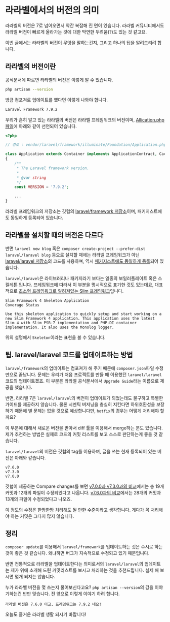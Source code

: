 # 라라벨에서의 버전의 의미

라라벨의 버전은 7로 넘어오면서 약간 복잡해 진 면이 있습니다. 라라벨 커뮤니티에서도 라라벨 버전이 빠르게 올라가는 것에 대한 막연한 두려움\(?\)도 있는 것 같고요.

이번 글에서는 라라벨의 버전이 무엇을 말하는건지, 그리고 하나의 팁을 알려드리려 합니다.

## 라라벨의 버전이란

공식문서에 따르면 라라벨의 버전은 이렇게 알 수 있습니다.

```bash
php artisan --version
```

방금 컴포져로 업데이트를 했다면 이렇게 나와야 합니다.

```bash
Laravel Framework 7.9.2
```

우리가 흔히 알고 있는 라라벨의 버전은 라라벨 프레임워크의 버전이며, [Allication.php 파일](https://github.com/laravel/framework/blob/7.x/src/Illuminate/Foundation/Application.php)에 아래와 같이 선언되어 있습니다.

```php
<?php

// 경로 : vendor/laravel/framework/illuminate/Foundation/Application.php

class Application extends Container implements ApplicationContract, CachesConfiguration, CachesRoutes, HttpKernelInterface
{
    /**
     * The Laravel framework version.
     *
     * @var string
     */
    const VERSION = '7.9.2';

    ...
}
```

라라벨 프레임워크의 저장소는 깃헙의 [laravel/framework 저장소](https://github.com/laravel/framework)이며, 패키지스트에도 동일하게 등록되어 있습니다.

## 라라벨을 설치할 때의 버전은 다르다

반면 `laravel new blog` 혹은 `composer create-project --prefer-dist laravel/laravel blog` 등으로 설치할 때에는 라라벨 프레임워크가 아닌 [laravel/laravel 저장소](https://github.com/laravel/laravel)의 코드를 사용하며, 역시 [패키지스트에도 동일하게 등록](https://packagist.org/packages/laravel/laravel)되어 있습니다.

`laravel/laravel`은 라이브러리나 패키지라기 보다는 일종의 보일러플레이트 혹은 스켈레톤 입니다. 프레임워크에 따라서 이 부분을 명시적으로 표기한 것도 있는데요, 대표적으로 [초소형 프레임워크로 알려져있는 Slim 프레임워크](https://github.com/slimphp/Slim-Skeleton)입니다.

```text
Slim Framework 4 Skeleton Application
Coverage Status

Use this skeleton application to quickly setup and start working on a new Slim Framework 4 application. This application uses the latest Slim 4 with Slim PSR-7 implementation and PHP-DI container implementation. It also uses the Monolog logger.
```

위의 설명에서 `Skeleton`이라는 표현을 볼 수 있습니다.

## 팁. laravel/laravel 코드를 업데이트하는 방법

`laravel/framework`의 업데이트는 컴포져가 해 주기 때문에 `composer.json`파일 수정만으로 끝납니다. 문제는 우리가 처음 프로젝트를 만들 때 이용했던 `laravel/laravel` 코드의 업데이트겠죠. 이 부분은 라라벨 공식문서에서 `Upgrade Guide`라는 이름으로 제공을 했습니다.

반면, 라라벨 7은 `laravel/laravel`의 버전이 업데이트가 되었는데도 불구하고 특별한 가이드를 제공하지 않습니다. 물론 시멘틱 버저닝을 충실히 지킨다면 하위호환성을 보장하기 때문에 별 문제는 없을 것으로 예상합니다만, `hotfix`의 경우는 어떻게 처리해야 할까요?

이 부분에 대해서 새로운 버전을 받아서 diff 툴을 이용해서 merge하는 분도 있습니다. 제가 추천하는 방법은 실제로 코드의 커밋 리스트를 보고 스스로 판단하는게 좋을 것 같습니다.

`laravel/laravel`의 버전은 깃헙의 tag를 이용하며, 글을 쓰는 현재 등록되어 있는 버전은 아래와 같습니다.

```text
v7.6.0
v7.3.0
v7.0.0
```

깃헙이 제공하는 Compare changes를 보면 [v7.0.0과 v7.3.0과의 비교](https://github.com/laravel/laravel/compare/v7.3.0...master)에서는 총 19개 커밋과 12개의 파일이 수정되었다고 나옵니다. [v7.6.0과의 비교](https://github.com/laravel/laravel/compare/v7.0.0...v7.6.0)에서는 28개의 커밋과 13개의 파일이 수정되었다고 나오죠.

이 정도의 수정은 한땀한땀 처리해도 될 만한 수준이라고 생각합니다. 게다가 꼭 처리해야 하는 커밋은 그다지 많지 않습니다.

## 정리

`composer update`를 이용해서 `laravel/framework`를 업데이트하는 것은 수시로 하는 것이 좋은 것 같습니다. 왜냐하면 버그가 지속적으로 수정되고 있기 때문입니다.

반면 전통적으로 라라벨을 업데이트한다는 의미로서의 `laravel/laravel`의 업데이트는 제가 위에 소개해 드린 커밋리스트를 보시고 처리하는 것을 추천드립니다. 실제 해 보시면 몇개 되지는 않습니다.

누가 라라벨 버전을 몇 쓰는지 물어보신다고요? `php artisan --version`의 값을 이야기하는건 반만 맞습니다. 전 앞으로 이렇게 이야기 하려 합니다.

```text
라라벨 버전은 7.6.0 이고, 프레임워크는 7.9.2 네요!
```

오늘도 즐거운 라라벨 생활 되시기 바랍니다!

